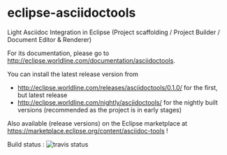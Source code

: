 # eclipse-asciidoctools
Light Asciidoc Integration in Eclipse (Project scaffolding / Project Builder / Document Editor &amp; Renderer)

For its documentation, please go to http://eclipse.worldline.com/documentation/asciidoctools.

You can install the latest release version from 
* http://eclipse.worldline.com/releases/asciidoctools/0.1.0/ for the first, but latest release
* http://eclipse.worldline.com/nightly/asciidoctools/ for the nightly built versions (recommended as the project is in early stages)

Also available (release versions) on the Eclipse marketplace at https://marketplace.eclipse.org/content/asciidoc-tools !

Build status : ![travis status](https://travis-ci.org/awltech/eclipse-asciidoctools.svg?branch=master)
